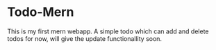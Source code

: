 # Todo-Mern
This is my first mern webapp. A simple todo which can add and delete todos for now, will give the update functionallity soon.
